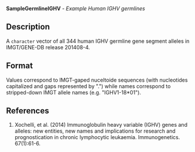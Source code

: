 **SampleGermlineIGHV** - *Example Human IGHV germlines*

Description
--------------------

A `character` vector of all 344 human IGHV germline gene segment alleles
in IMGT/GENE-DB release 201408-4.






Format
-------------------

Values correspond to IMGT-gaped nuceltoide sequences (with
nucleotides capitalized and gaps represented by ".") while names correspond
to stripped-down IMGT allele names (e.g. "IGHV1-18*01").


References
-------------------


1.  Xochelli, et al. (2014) Immunoglobulin heavy variable (IGHV) genes and 
alleles: new entities, new names and implications for research and 
prognostication in chronic lymphocytic leukaemia. Immunogenetics. 67(1):61-6.










